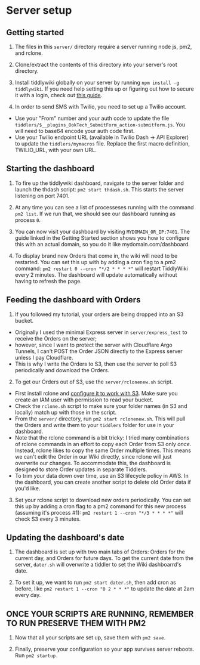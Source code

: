 # Server setup

## Getting started

1. The files in this `server/` directory require a server running node js, pm2, and rclone. 

2. Clone/extract the contents of this directory into your server's root directory. 

3. Install tiddlywiki globally on your server by running `npm install -g tiddlywiki`. If you need help setting this up or figuring out how to secure it with a login, check out [this guide](https://mydigitalmark.com/add-login-to-nodejs-with-cloudflare-argo-tunnels/).

4. In order to send SMS with Twilio, you need to set up a Twilio account. 
- Use your "From" number and your auth code to update the file `tiddlers/$__plugins_OokTech_SubmitForm_action-submitform.js`. You will need to base64 encode your auth code first. 
- Use your Twilio endpoint URL (available in Twilio Dash -> API Explorer) to update the `tiddlers/mymacros` file. Replace the first macro definition, TWILIO_URL, with your own URL. 

## Starting the dashboard

1. To fire up the tiddlywiki dashboard, navigate to the server folder and launch the thdash script: `pm2 start thdash.sh`. This starts the server listening on port 7401. 

2. At any time you can see a list of processeses running with the command `pm2 list`. If we run that, we should see our dashboard running as process `0`. 

3. You can now visit your dashboard by visiting `MYDOMAIN_OR_IP:7401`. The guide linked in the Getting Started section shows you how to configure this with an actual domain, so you do it like mydomain.com/dashboard. 

4. To display brand new Orders that come in, the wiki will need to be restarted. You can set this up with by adding a cron flag to a pm2 command: `pm2 restart 0 --cron "*/2 * * * *"` will restart TiddlyWiki every 2 minutes. The dashboard will update automatically without having to refresh the page. 

## Feeding the dashboard with Orders

1. If you followed my tutorial, your orders are being dropped into an S3 bucket. 
- Originally I used the minimal Express server in `server/express_test` to receive the Orders on the server; 
- however, since I want to protect the server with Cloudflare Argo Tunnels, I can't POST the Order JSON directly to the Express server unless I pay Cloudflare. 
- This is why I write the Orders to S3, then use the server to poll S3 periodically and download the Orders. 

2. To get our Orders out of S3, use the `server/rclonenew.sh` script. 
- First install rclone and [configure it to work with S3](https://rclone.org/s3/#amazon-s3). Make sure you create an IAM user with permission to read your bucket. 
- Check the `rclone.sh` script to make sure your folder names (in S3 and locally) match up with those in the script. 
- From the `server/` directory, run `pm2 start rclonenew.sh`. This will pull the Orders and write them to your `tiddlers` folder for use in your dashboard. 
- Note that the rclone command is a bit tricky: I tried many combinations of rclone commands in an effort to copy each Order from S3 only *once*. Instead, rclone likes to copy the same Order multiple times. This means we can't edit the Order in our Wiki directly, since rclone will just overwrite our changes. To accommodate this, the dashboard is designed to store Order updates in separate Tiddlers. 
- To trim your data down over time, use an S3 lifecycle policy in AWS. In the dashboard, you can create another script to delete old Order data if you'd like. 

3. Set your rclone script to download new orders periodically. You can set this up by adding a cron flag to a pm2 command for this new process (assuming it's process #1): `pm2 restart 1 --cron "*/3 * * * *"` will check S3 every 3 minutes.

## Updating the dashboard's date

1. The dashboard is set up with two main tabs of Orders: Orders for the current day, and Orders for future days. To get the current date from the server, `dater.sh` will overwrite a tiddler to set the Wiki dashboarrd's date. 

2. To set it up, we want to run `pm2 start dater.sh`, then add cron as before, like `pm2 restart 1 --cron "0 2 * * *"` to update the date at 2am every day. 

## ONCE YOUR SCRIPTS ARE RUNNING, REMEMBER TO RUN PRESERVE THEM WITH PM2

1. Now that all your scripts are set up, save them with `pm2 save`. 

2. Finally, preserve your configuration so your app survives server reboots. Run `pm2 startup.`